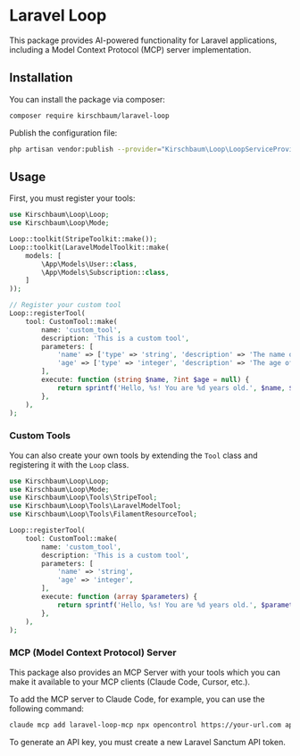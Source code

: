 # Laravel Loop

This package provides AI-powered functionality for Laravel applications, including a Model Context Protocol (MCP) server implementation.

## Installation

You can install the package via composer:

```bash
composer require kirschbaum/laravel-loop
```

Publish the configuration file:

```bash
php artisan vendor:publish --provider="Kirschbaum\Loop\LoopServiceProvider" --tag="config"
```

## Usage

First, you must register your tools:

```php
use Kirschbaum\Loop\Loop;
use Kirschbaum\Loop\Mode;

Loop::toolkit(StripeToolkit::make());
Loop::toolkit(LaravelModelToolkit::make(
    models: [
        \App\Models\User::class,
        \App\Models\Subscription::class,
    ]
));

// Register your custom tool
Loop::registerTool(
    tool: CustomTool::make(
        name: 'custom_tool',
        description: 'This is a custom tool',
        parameters: [
            'name' => ['type' => 'string', 'description' => 'The name of the user', 'required' => true],
            'age' => ['type' => 'integer', 'description' => 'The age of the user'],
        ],
        execute: function (string $name, ?int $age = null) {
            return sprintf('Hello, %s! You are %d years old.', $name, $age ?? 'unknown');
        },
    ),
);
```

### Custom Tools

You can also create your own tools by extending the `Tool` class and registering it with the `Loop` class.

```php
use Kirschbaum\Loop\Loop;
use Kirschbaum\Loop\Mode;
use Kirschbaum\Loop\Tools\StripeTool;
use Kirschbaum\Loop\Tools\LaravelModelTool;
use Kirschbaum\Loop\Tools\FilamentResourceTool;

Loop::registerTool(
    tool: CustomTool::make(
        name: 'custom_tool',
        description: 'This is a custom tool',
        parameters: [
            'name' => 'string',
            'age' => 'integer',
        ],
        execute: function (array $parameters) {
            return sprintf('Hello, %s! You are %d years old.', $parameters['name'], $parameters['age']);
        },
    ),
);
```

### MCP (Model Context Protocol) Server

This package also provides an MCP Server with your tools which you can make it available to your MCP clients (Claude Code, Cursor, etc.).

To add the MCP server to Claude Code, for example, you can use the following command:

```bash
claude mcp add laravel-loop-mcp npx opencontrol https://your-url.com api-key
```

To generate an API key, you must create a new Laravel Sanctum API token.